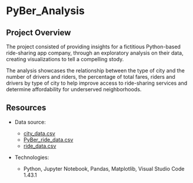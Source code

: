 # PyBer_Analysis

## Project Overview
The project consisted of providing insights for a fictitious Python-based ride-sharing app company, through an exploratory analysis on their data, creating visualizations to tell a compelling stody.

The analysis showcases the relationship between the type of city and the number of drivers and riders, the percentage of total fares, riders and drivers by type of city to help improve access to ride-sharing services and determine affordability for underserved neighborhoods.

## Resources
- Data source:
    - [city_data.csv](Resources/city_data.csv)
    - [PyBer_ride_data.csv](Resources/PyBer_ride_data.csv)
    - [ride_data.csv](Resources/ride_data.csv)

- Technologies:
    - Python, Jupyter Notebook, Pandas, Matplotlib, Visual Studio Code 1.43.1